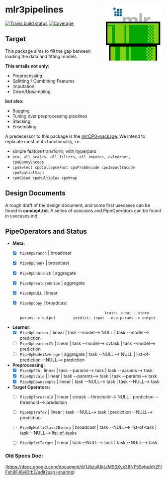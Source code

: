 # mlr3pipelines <img src="man/figures/logo.png" align="right" />

[![Travis build status](https://travis-ci.com/mlr-org/mlr3pipelines.svg?branch=master)](https://travis-ci.com/mlr-org/mlr3pipelines)
[![Coverage](https://codecov.io/github/mlr-org/mlr3pipelines/branch/master/graphs/badge.svg)](https://codecov.io/github/mlr-org/mlr3pipelines)

## Target

This package aims to fill the gap between loading the data and fitting models.

**This entails not only:**

- Preprocessing
- Splitting / Combining Features
- Imputation
- Down/Upsampling

**but also:**

- Bagging
- Tuning over preprocessing pipelines
- Stacking
- Ensembling

A predecessor to this package is the [mlrCPO-package](https://github.com/mlr-org/mlrCPO).
We intend to replicate most of its functionality, i.e.

- simple feature transform, with hyperpars
- `pca, all scales, all filters, all imputes, cvlearner, cpoDummyEncode`
- `cpoSelect cpoCollapseFact cpoProbEncode cpoImpactEncode cpoSpatialSign`
- `cpoCbind cpoMultiplex cpoWrap`


## Design Documents

A rough draft of the design document, and some first usecases
can be found in **concept.txt**.
A series of usecases and PipeOperators can be found in usecases.md.

## PipeOperators and Status

- **Meta:**
  - [x] `PipeOpBranch`                          | broadcast
  - [x] `PipeOpChunk`                           | broadcast
  - [x] `PipeOpUnbranch`                        | aggregate
  - [x] `PipeOpFeatureUnion`                    | aggregate
  - [x] `PipeOpNULL`                            | linear
  - [x] `PipeOpCopy`                            | broadcast

                                              train: input --store-params--> output        predict: input --use-params--> output
- **Learner:**
  - [x] `PipeOpLearner`                         | linear    | task --model--> NULL           | task --model--> prediction
  - [ ] `PipeOpLearnerCV`                       | linear    | task --model--> cvtask         | task --model--> prediction
  - [ ] `PipeOpModelAverage`                    | aggregate | task --NULL--> NULL            | list-of-prediction --NULL--> prediction

- **Preprocessing:**
  - [x] `PipeOpPCA`                             | linear    | task --params--> task          | task --params--> task
  - [x] `PipeOpScale`                           | linear    | task --params--> task          | task --params--> task
  - [x] `PipeOpDownsample`                      | linear    | task --NULL--> task            | task --NULL--> task

- **Target Operators:**
  - [ ] `PipeOpThreshold`                       | linear    | cvtask --threshold--> NULL     | prediction --threshold--> prediction
  - [ ] `PipeOpTrafoY`                          | linear    | task --NULL--> task            | prediction --NULL--> prediction
  - [ ] `PipeOpMultiClass2Binary`               | broadcast | task --NULL--> list-of-task    | task --NULL--> list-of-tasks
  - [ ] `PipeOpSetTarget`                       | linear    | task --NULL--> task            | task --NULL--> task


### Old Specs Doc:
(https://docs.google.com/document/d/1JbzulUkLrMS0Xyk38NF5SyhpAfr2FIFsh9FJ8yiDtbE/edit?usp=sharing)
